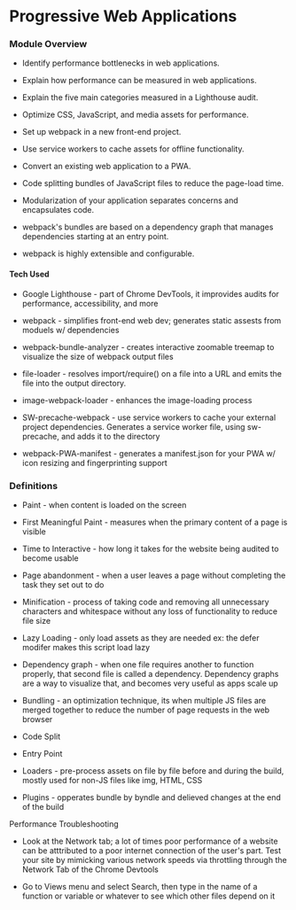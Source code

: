 
# Progressive Web Applications

### Module Overview
- Identify performance bottlenecks in web applications.
- Explain how performance can be measured in web applications.
- Explain the five main categories measured in a Lighthouse audit.
- Optimize CSS, JavaScript, and media assets for performance.
- Set up webpack in a new front-end project.
- Use service workers to cache assets for offline functionality.
- Convert an existing web application to a PWA.

- Code splitting bundles of JavaScript files to reduce the page-load time.
- Modularization of your application separates concerns and encapsulates code.
- webpack's bundles are based on a dependency graph that manages dependencies starting at an entry point.
- webpack is highly extensible and configurable.

#### Tech Used
- Google Lighthouse - part of Chrome DevTools, it improvides audits for performance, accessibility, and more

- webpack - simplifies front-end web dev; generates static assests from moduels w/ dependencies

- webpack-bundle-analyzer - creates interactive zoomable treemap to visualize the size of webpack output files 

- file-loader - resolves import/require() on a file into a URL and emits the file into the output directory.

- image-webpack-loader - enhances the image-loading process

- SW-precache-webpack - use service workers to cache your external project dependencies. Generates a service worker file, using sw-precache, and adds it to the directory

- webpack-PWA-manifest - generates a manifest.json for your PWA w/ icon resizing and fingerprinting support

### Definitions

- Paint - when content is loaded on the screen

- First Meaningful Paint - measures when the primary content of a page is visible

- Time to Interactive - how long it takes for the website being audited to become usable

- Page abandonment - when a user leaves a page without completing the task they set out to do

- Minification - process of taking code and removing all unnecessary characters and whitespace without any loss of functionality to reduce file size

- Lazy Loading - only load assets as they are needed ex: <script src='./dist/script.min.js' defer ></script> the defer modifer makes this script load lazy

- Dependency graph - when one file requires another to function properly, that second file is called a dependency. Dependency graphs are a way to visualize that, and becomes very useful as apps scale up

- Bundling - an optimization technique, its when multiple JS files are merged together to reduce the number of page requests in the web browser

- Code Split

- Entry Point

- Loaders - pre-process assets on file by file before and during the build, mostly used for non-JS files like img, HTML, CSS

- Plugins - opperates bundle by byndle and delieved changes at the end of the build

Performance Troubleshooting

- Look at the Network tab; a lot of times poor performance of a website can be atttributed to a poor internet connection of the user's part. Test your site by mimicking various network speeds via throttling through the Network Tab of the Chrome Devtools 

- Go to Views menu and select Search, then type in the name of a function or variable or whatever to see which other files depend on it